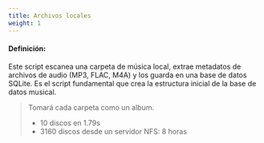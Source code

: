 ```yaml
---
title: Archivos locales
weight: 1
---
```


#### Definición:

Este script escanea una carpeta de música local, extrae metadatos de archivos de audio (MP3, FLAC, M4A) y los guarda en una base de datos SQLite. Es el script fundamental que crea la estructura inicial de la base de datos musical.

> Tomará cada carpeta como un album.
> - 10 discos en 1.79s
> - 3160 discos desde un servidor NFS: 8 horas

